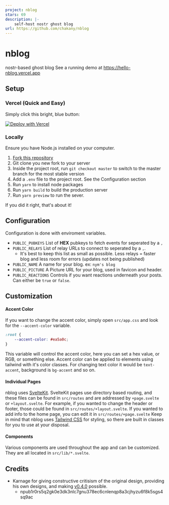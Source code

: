 ```yaml
---
project: nblog
stars: 69
description: |-
    self-host nostr ghost blog
url: https://github.com/chakany/nblog
---
```


# nblog

nostr-based ghost blog
See a running demo at https://hello-nblog.vercel.app

## Setup

### Vercel (Quick and Easy)

Simply click this bright, blue button:

[![Deploy with Vercel](https://vercel.com/button)](https://vercel.com/new/clone?repository-url=https://github.com/jacany/nblog/tree/master&env=PUBLIC_PUBKEYS,PUBLIC_RELAYS,PUBLIC_NAME,PUBLIC_PICTURE,PUBLIC_REACTIONS&envDescription=nblog%20configuration&envLink=https://github.com/jacany/nblog%23configuration&project-name=nblog&repository-name=my-nblog)

### Locally

Ensure you have Node.js installed on your computer.

1. [Fork this repository](https://github.com/jacany/nblog/fork)
2. Git clone you new fork to your server
3. Inside the project root, run `git checkout master` to switch to the master branch for the most stable version
4. Add a `.env` file to the project root. See the Configuration section
5. Run `yarn` to install node packages
6. Run `yarn build` to build the production server
7. Run `yarn preview` to run the sever.

If you did it right, that's about it!

## Configuration

Configuration is done with enviroment variables.

-   `PUBLIC_PUBKEYS` List of **HEX** pubkeys to fetch events for seperated by a `,`
-   `PUBLIC_RELAYS` List of relay URLs to connect to seperated by a `,`.
    -   It's best to keep this list as small as possible. Less relays = faster blog and less room for errors (updates not being published)
-   `PUBLIC_NAME` A name for your blog. ex: `nym's blog`
-   `PUBLIC_PICTURE` A Picture URL for your blog, used in favicon and header.
-   `PUBLIC_REACTIONS` Controls if you want reactions underneath your posts. Can either be `true` or `false`.

## Customization

#### Accent Color
If you want to change the accent color, simply open `src/app.css` and look for the `--accent-color` variable.
```css
:root {
	--accent-color: #ea5a0c;
}
```
This variable will control the accent color, here you can set a hex value, or RGB, or something else.
Accent color can be applied to elements using tailwind with it's color classes. For changing text color it would be `text-accent`, background is `bg-accent` and so on.

#### Individual Pages
nblog uses [SvelteKit](https://kit.svelte.dev/). SvelteKit pages use directory based routing, and these files can be found in `src/routes` and are addressed by `+page.svelte` or `+layout.svelte`.
For example, if you wanted to change the header or footer, those could be found in `src/routes/+layout.svelte`.
If you wanted to add info to the home page, you can edit it in `src/routes/+page.svelte`
Keep in mind that nblog uses [Tailwind CSS](https://tailwindcss.com) for styling, so there are built in classes for you to use at your disposal.

#### Components
Various components are used throughout the app and can be customized. They are all located in `src/lib/*.svelte`.


## Credits
- Karnage for giving constructive critisism of the original design, providing his own designs, and making [v0.4.0](https://github.com/jacany/nblog/releases/tag/v0.4.0) possible.
	- npub1r0rs5q2gk0e3dk3nlc7gnu378ec6cnlenqp8a3cjhyzu6f8k5sgs4sq9ac

